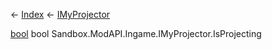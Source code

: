 ← [Index](Api-Index) ← [IMyProjector](Sandbox.ModAPI.Ingame.IMyProjector)

[bool](System.Boolean) bool Sandbox.ModAPI.Ingame.IMyProjector.IsProjecting
